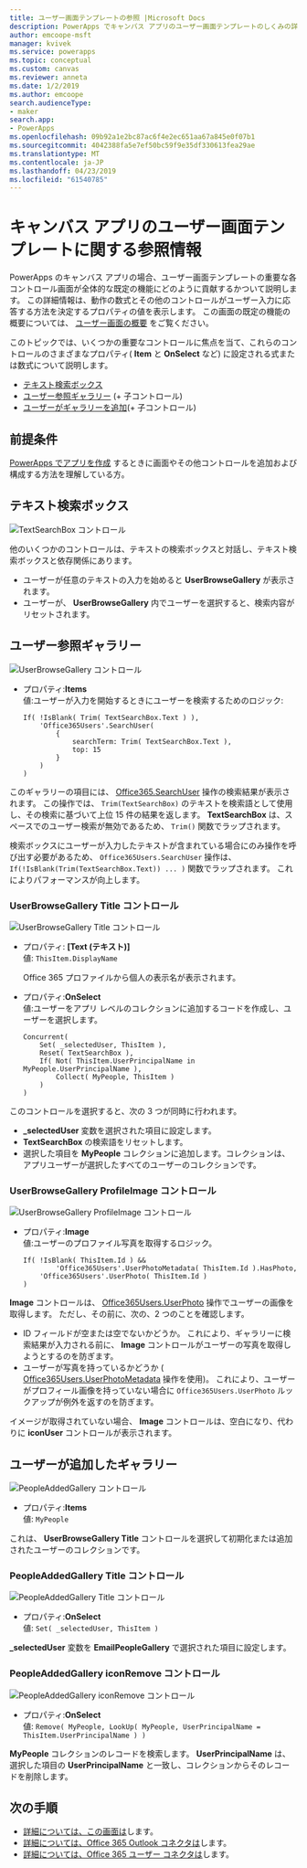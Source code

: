 ```yaml
---
title: ユーザー画面テンプレートの参照 |Microsoft Docs
description: PowerApps でキャンバス アプリのユーザー画面テンプレートのしくみの詳細を理解します。
author: emcoope-msft
manager: kvivek
ms.service: powerapps
ms.topic: conceptual
ms.custom: canvas
ms.reviewer: anneta
ms.date: 1/2/2019
ms.author: emcoope
search.audienceType:
- maker
search.app:
- PowerApps
ms.openlocfilehash: 09b92a1e2bc87ac6f4e2ec651aa67a845e0f07b1
ms.sourcegitcommit: 4042388fa5e7ef50bc59f9e35df330613fea29ae
ms.translationtype: MT
ms.contentlocale: ja-JP
ms.lasthandoff: 04/23/2019
ms.locfileid: "61540785"
---
```

# <a name="reference-information-about-the-people-screen-template-for-canvas-apps"></a>キャンバス アプリのユーザー画面テンプレートに関する参照情報

PowerApps のキャンバス アプリの場合、ユーザー画面テンプレートの重要な各コントロール画面が全体的な既定の機能にどのように貢献するかついて説明します。 この詳細情報は、動作の数式とその他のコントロールがユーザー入力に応答する方法を決定するプロパティの値を表示します。 この画面の既定の機能の概要については、 [ユーザー画面の概要](people-screen-overview.md) をご覧ください。

このトピックでは、いくつかの重要なコントロールに焦点を当て、これらのコントロールのさまざまなプロパティ( **Item** と **OnSelect** など) に設定される式または数式について説明します。

* [テキスト検索ボックス](#text-search-box)
* [ユーザー参照ギャラリー](#user-browse-gallery) (+ 子コントロール)
* [ユーザーがギャラリーを追加](#people-added-gallery)(+ 子コントロール)

## <a name="prerequisite"></a>前提条件

[PowerApps でアプリを作成](../data-platform-create-app-scratch.md) するときに画面やその他コントロールを追加および構成する方法を理解している方。

## <a name="text-search-box"></a>テキスト検索ボックス

![TextSearchBox コントロール](media/people-screen/people-search-box.png)

他のいくつかのコントロールは、テキストの検索ボックスと対話し、テキスト検索ボックスと依存関係にあります。

* ユーザーが任意のテキストの入力を始めると **UserBrowseGallery** が表示されます。
* ユーザーが、 **UserBrowseGallery** 内でユーザーを選択すると、検索内容がリセットされます。

## <a name="user-browse-gallery"></a>ユーザー参照ギャラリー

![UserBrowseGallery コントロール](media/people-screen/people-browse-gall.png)

* プロパティ:**Items**<br>
    値:ユーザーが入力を開始するときにユーザーを検索するためのロジック:
    
    ```powerapps-dot
    If( !IsBlank( Trim( TextSearchBox.Text ) ), 
        'Office365Users'.SearchUser(
            {
                searchTerm: Trim( TextSearchBox.Text ), 
                top: 15
            }
        )
    )
    ```
    
このギャラリーの項目には、 [Office365.SearchUser](https://docs.microsoft.com/connectors/office365users/#searchuser) 操作の検索結果が表示されます。 この操作では、 `Trim(TextSearchBox)` のテキストを検索語として使用し、その検索に基づいて上位 15 件の結果を返します。 **TextSearchBox** は、スペースでのユーザー検索が無効であるため、 `Trim()` 関数でラップされます。

検索ボックスにユーザーが入力したテキストが含まれている場合にのみ操作を呼び出す必要があるため、 `Office365Users.SearchUser` 操作は、 `If(!IsBlank(Trim(TextSearchBox.Text)) ... )` 関数でラップされます。 これによりパフォーマンスが向上します。

### <a name="userbrowsegallery-title-control"></a>UserBrowseGallery Title コントロール

![UserBrowseGallery Title コントロール](media/people-screen/people-browse-gall-title.png)

* プロパティ: **[Text (テキスト)]**<br>値: `ThisItem.DisplayName`

  Office 365 プロファイルから個人の表示名が表示されます。

* プロパティ:**OnSelect**<br>
    値:ユーザーをアプリ レベルのコレクションに追加するコードを作成し、ユーザーを選択します。

    ```powerapps-dot
    Concurrent(
        Set( _selectedUser, ThisItem ),
        Reset( TextSearchBox ),
        If( Not( ThisItem.UserPrincipalName in MyPeople.UserPrincipalName ), 
            Collect( MyPeople, ThisItem )
        )
    )
    ```
このコントロールを選択すると、次の 3 つが同時に行われます。

   * **\_selectedUser** 変数を選択された項目に設定します。
   * **TextSearchBox** の検索語をリセットします。
   * 選択した項目を **MyPeople** コレクションに追加します。コレクションは、アプリユーザーが選択したすべてのユーザーのコレクションです。

### <a name="userbrowsegallery-profileimage-control"></a>UserBrowseGallery ProfileImage コントロール

![UserBrowseGallery ProfileImage コントロール](media/people-screen/people-browse-gall-image.png)

* プロパティ:**Image**<br>
    値:ユーザーのプロファイル写真を取得するロジック。

    ```powerapps-dot
    If( !IsBlank( ThisItem.Id ) && 
            'Office365Users'.UserPhotoMetadata( ThisItem.Id ).HasPhoto,
        'Office365Users'.UserPhoto( ThisItem.Id )
    )
    ```

**Image** コントロールは、 [Office365Users.UserPhoto](https://docs.microsoft.com/connectors/office365users/#get-user-photo--v1-) 操作でユーザーの画像を取得します。 ただし、その前に、次の、2 つのことを確認します。
  
   * ID フィールドが空または空でないかどうか。 これにより、ギャラリーに検索結果が入力される前に、 **Image** コントロールがユーザーの写真を取得しようとするのを防ぎます。
   * ユーザーが写真を持っているかどうか ( [Office365Users.UserPhotoMetadata](https://docs.microsoft.com/connectors/office365users/#get-user-photo-metadata) 操作を使用)。 これにより、ユーザーがプロフィール画像を持っていない場合に `Office365Users.UserPhoto` ルックアップが例外を返すのを防ぎます。

イメージが取得されていない場合、 **Image** コントロールは、空白になり、代わりに **iconUser** コントロールが表示されます。

## <a name="people-added-gallery"></a>ユーザーが追加したギャラリー

![PeopleAddedGallery コントロール](media/people-screen/people-people-gall.png)

* プロパティ:**Items**<br>
    値: `MyPeople`

これは、 **UserBrowseGallery Title** コントロールを選択して初期化または追加されたユーザーのコレクションです。

### <a name="peopleaddedgallery-title-control"></a>PeopleAddedGallery Title コントロール

![PeopleAddedGallery Title コントロール](media/people-screen/people-people-gall-title.png)

* プロパティ:**OnSelect**<br>
    値: `Set( _selectedUser, ThisItem )`

**_selectedUser** 変数を **EmailPeopleGallery** で選択された項目に設定します。

### <a name="peopleaddedgallery-iconremove-control"></a>PeopleAddedGallery iconRemove コントロール

![PeopleAddedGallery iconRemove コントロール](media/people-screen/people-people-gall-delete.png)

* プロパティ:**OnSelect**<br>
    値: `Remove( MyPeople, LookUp( MyPeople, UserPrincipalName = ThisItem.UserPrincipalName ) )`

**MyPeople** コレクションのレコードを検索します。 **UserPrincipalName** は、選択した項目の **UserPrincipalName** と一致し、コレクションからそのレコードを削除します。

## <a name="next-steps"></a>次の手順

* [詳細については、この画面は](./people-screen-overview.md)します。
* [詳細については、Office 365 Outlook コネクタは](../connections/connection-office365-outlook.md)します。
* [詳細については、Office 365 ユーザー コネクタは](../connections/connection-office365-users.md)します。
